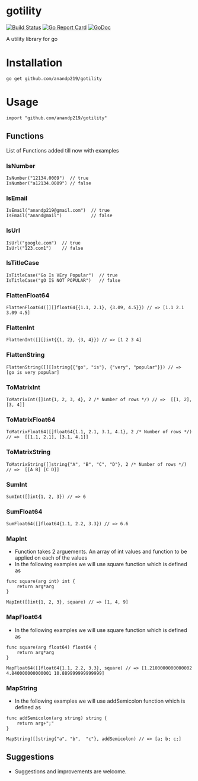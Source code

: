 # gotility

[![Build Status](https://travis-ci.org/anandp219/gotility.svg?branch=master)](https://travis-ci.org/anandp219/gotility)
[![Go Report Card](https://goreportcard.com/badge/github.com/anandp219/gotility)](https://goreportcard.com/report/github.com/anandp219/gotility)
[![GoDoc](https://godoc.org/github.com/anandp219/gotility?status.svg)](https://godoc.org/github.com/anandp219/gotility)

A utility library for go

# Installation

```
go get github.com/anandp219/gotility
```

# Usage 

```
import "github.com/anandp219/gotility"
```
## Functions
List of Functions added till now with examples

### IsNumber

```
IsNumber("12134.0009")  // true
IsNumber("a12134.0009") // false
```

### IsEmail

```
IsEmail("anandp219@gmail.com")  // true
IsEmail("anand@mail")           // false
```

### IsUrl

```
IsUrl("google.com")  // true
IsUrl("123.com1")    // false
```

### IsTitleCase

```
IsTitleCase("Go Is VEry Popular")  // true
IsTitleCase("gO IS NOT POPULAR")   // false
```

### FlattenFloat64

```
FlattenFloat64([][]float64{{1.1, 2.1}, {3.09, 4.5}}) // => [1.1 2.1 3.09 4.5]
```

### FlattenInt

```
FlattenInt([][]int{{1, 2}, {3, 4}}) // => [1 2 3 4]
```

### FlattenString

```
FlattenString([][]string{{"go", "is"}, {"very", "popular"}}) // =>  [go is very popular]
```

### ToMatrixInt

```
ToMatrixInt([]int{1, 2, 3, 4}, 2 /* Number of rows */) // =>  [[1, 2], [3, 4]]
```

### ToMatrixFloat64

```
ToMatrixFloat64([]float64{1.1, 2.1, 3.1, 4.1}, 2 /* Number of rows */) // =>  [[1.1, 2.1], [3.1, 4.1]]
```

### ToMatrixString

```
ToMatrixString([]string{"A", "B", "C", "D"}, 2 /* Number of rows */) // =>  [[A B] [C D]]
```

### SumInt

```
SumInt([]int{1, 2, 3}) // => 6
```

### SumFloat64

```
SumFloat64([]float64{1.1, 2.2, 3.3}) // => 6.6
```

### MapInt

* Function takes 2 arguements. An array of int values and function to be applied on each of the values
* In the following examples we will use square function which is defined as
```
func square(arg int) int {
    return arg*arg
}
```

```
MapInt([]int{1, 2, 3}, square) // => [1, 4, 9]
```

### MapFloat64

* In the following examples we will use square function which is defined as
```
func square(arg float64) float64 {
    return arg*arg
}
```

```
MapFloat64([]float64{1.1, 2.2, 3.3}, square) // => [1.2100000000000002 4.840000000000001 10.889999999999999]
```

### MapString

* In the following examples we will use addSemicolon function which is defined as
```
func addSemicolon(arg string) string {
    return arg+";"
}
```

```
MapString([]string{"a", "b",  "c"}, addSemicolon) // => [a; b; c;]
```

## Suggestions

* Suggestions and improvements are welcome.

